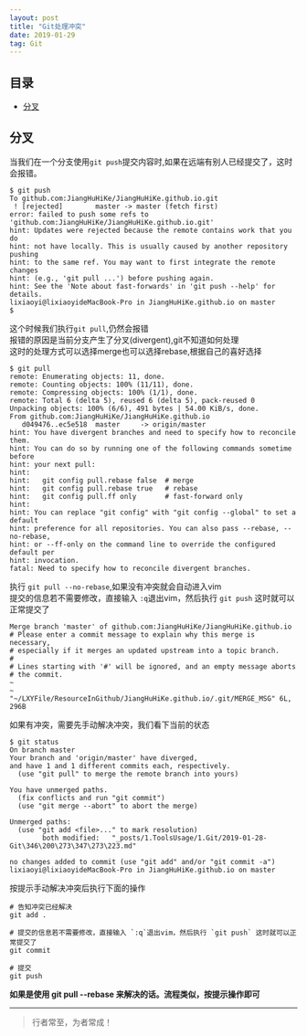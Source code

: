 ```yaml
---
layout: post
title: "Git处理冲突"
date: 2019-01-29
tag: Git
---
```



## 目录


- [分叉](#content1)   



<!-- ************************************************ -->
## <a id="content1">分叉</a>

当我们在一个分支使用`git push`提交内容时,如果在远端有别人已经提交了，这时会报错。      
```shell
$ git push
To github.com:JiangHuHiKe/JiangHuHiKe.github.io.git
 ! [rejected]        master -> master (fetch first)
error: failed to push some refs to 'github.com:JiangHuHiKe/JiangHuHiKe.github.io.git'
hint: Updates were rejected because the remote contains work that you do
hint: not have locally. This is usually caused by another repository pushing
hint: to the same ref. You may want to first integrate the remote changes
hint: (e.g., 'git pull ...') before pushing again.
hint: See the 'Note about fast-forwards' in 'git push --help' for details.
lixiaoyi@lixiaoyideMacBook-Pro in JiangHuHiKe.github.io on master
$   
```

这个时候我们执行`git pull`,仍然会报错  
报错的原因是当前分支产生了分叉(divergent),git不知道如何处理    
这时的处理方式可以选择merge也可以选择rebase,根据自己的喜好选择     
```shell
$ git pull  
remote: Enumerating objects: 11, done.
remote: Counting objects: 100% (11/11), done.
remote: Compressing objects: 100% (1/1), done.
remote: Total 6 (delta 5), reused 6 (delta 5), pack-reused 0
Unpacking objects: 100% (6/6), 491 bytes | 54.00 KiB/s, done.
From github.com:JiangHuHiKe/JiangHuHiKe.github.io
   d049476..ec5e518  master     -> origin/master
hint: You have divergent branches and need to specify how to reconcile them.
hint: You can do so by running one of the following commands sometime before
hint: your next pull:
hint: 
hint:   git config pull.rebase false  # merge
hint:   git config pull.rebase true   # rebase
hint:   git config pull.ff only       # fast-forward only
hint: 
hint: You can replace "git config" with "git config --global" to set a default
hint: preference for all repositories. You can also pass --rebase, --no-rebase,
hint: or --ff-only on the command line to override the configured default per
hint: invocation.
fatal: Need to specify how to reconcile divergent branches.
```

执行 `git pull --no-rebase`,如果没有冲突就会自动进入vim     
提交的信息若不需要修改，直接输入 `:q`退出vim，然后执行 `git push` 这时就可以正常提交了     

```shell
Merge branch 'master' of github.com:JiangHuHiKe/JiangHuHiKe.github.io
# Please enter a commit message to explain why this merge is necessary,
# especially if it merges an updated upstream into a topic branch.
#
# Lines starting with '#' will be ignored, and an empty message aborts
# the commit.
~                                                                                                                                                                         
~                                                                                                                                               
"~/LXYFile/ResourceInGithub/JiangHuHiKe.github.io/.git/MERGE_MSG" 6L, 296B
```

如果有冲突，需要先手动解决冲突，我们看下当前的状态        

```shell
$ git status  
On branch master
Your branch and 'origin/master' have diverged,
and have 1 and 1 different commits each, respectively.
  (use "git pull" to merge the remote branch into yours)

You have unmerged paths.
  (fix conflicts and run "git commit")
  (use "git merge --abort" to abort the merge)

Unmerged paths:
  (use "git add <file>..." to mark resolution)
        both modified:   "_posts/1.ToolsUsage/1.Git/2019-01-28-Git\346\200\273\347\273\223.md"

no changes added to commit (use "git add" and/or "git commit -a")
lixiaoyi@lixiaoyideMacBook-Pro in JiangHuHiKe.github.io on master
```

按提示手动解决冲突后执行下面的操作     
```shell
# 告知冲突已经解决
git add .

# 提交的信息若不需要修改，直接输入 `:q`退出vim，然后执行 `git push` 这时就可以正常提交了 
git commit

# 提交
git push
```
**如果是使用 git pull --rebase 来解决的话。流程类似，按提示操作即可**    

----------
>  行者常至，为者常成！


